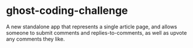 # ghost-coding-challenge
 A new standalone app that represents a single article page, and allows someone to submit comments and replies-to-comments, as well as upvote any comments they like. 
